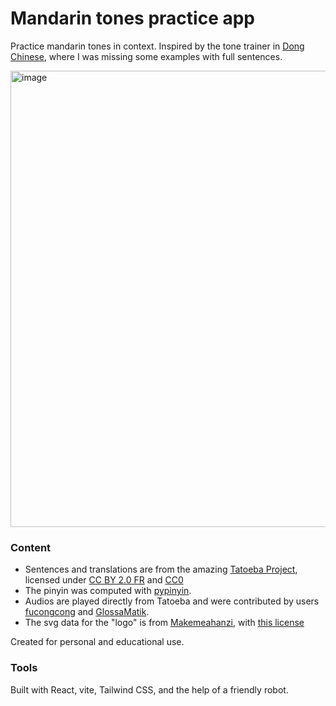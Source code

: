 # Mandarin tones practice app
Practice mandarin tones in context. Inspired by the tone trainer in <a href="https://www.dong-chinese.com/learn/sounds/pinyin/toneTrainer" target="_blank" rel="noreferrer" className="text-blue-500 underline">Dong Chinese</a>, where I was missing some examples with full sentences.

<img width="864" height="730" alt="image" src="https://github.com/user-attachments/assets/a5bf6808-bc6c-45f0-8de5-501ad11da82a" />


### Content
- Sentences and translations are from the amazing [Tatoeba Project](https://tatoeba.org/), licensed under [CC BY 2.0 FR](https://creativecommons.org/licenses/by/2.0/fr) and [CC0](https://creativecommons.org/publicdomain/zero/1.0/)
- The pinyin was computed with [pypinyin](https://github.com/mozillazg/python-pinyin). 
- Audios are played directly from Tatoeba and were contributed by users <a href="https://tatoeba.org/es/user/profile/fucongcong" target="_blank" rel="noreferrer" className="text-blue-500 underline">fucongcong</a> and <a href="https://tatoeba.org/es/user/profile/GlossaMatik" target="_blank" rel="noreferrer" className="text-blue-500 underline">GlossaMatik</a>. 
- The svg data for the "logo" is from [Makemeahanzi](https://github.com/skishore/makemeahanzi), with [this license](https://ftp.gnu.org/non-gnu/chinese-fonts-truetype/LICENSE)

Created for personal and educational use.

### Tools
Built with React, vite, Tailwind CSS, and the help of a friendly robot.
